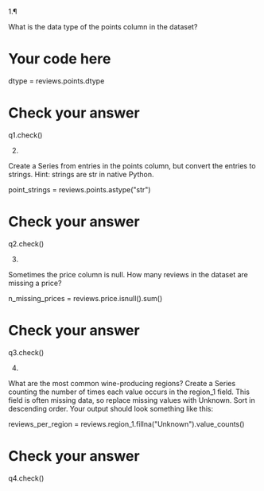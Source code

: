 1.¶

What is the data type of the points column in the dataset?

# Your code here
dtype = reviews.points.dtype

# Check your answer
q1.check()


2.

Create a Series from entries in the points column, but convert the entries to strings. Hint: strings are str in native Python.


point_strings = reviews.points.astype("str")

# Check your answer
q2.check()


3.

Sometimes the price column is null. How many reviews in the dataset are missing a price?

n_missing_prices = reviews.price.isnull().sum()

# Check your answer
q3.check()



4.

What are the most common wine-producing regions? Create a Series counting the number of times each value occurs in the region_1 field. This field is often missing data, so replace missing values with Unknown. Sort in descending order. Your output should look something like this:

reviews_per_region = reviews.region_1.fillna("Unknown").value_counts()



# Check your answer
q4.check()
